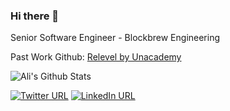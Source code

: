 ### Hi there  👋    

Senior Software Engineer - Blockbrew Engineering

Past Work Github: [Relevel by Unacademy](https://github.com/ali-relevel?tab=overview&from=2021-09-01&to=2022-12-31)


<!-- [![GitHub Streak](https://github-readme-streak-stats.herokuapp.com/?user=aliarslanansari)](#) -->

![Ali's Github Stats](https://github-readme-stats.vercel.app/api?username=aliarslanansari&show_icons=true)

<!-- [![Ashutosh's github activity graph](https://github-readme-activity-graph.cyclic.app/graph?username=aliarslanansari&bg_color=d1e0ff&color=000766&line=5977a6&point=001194&area=true&hide_border=true)](https://github.com/ashutosh00710/github-readme-activity-graph) -->

[![Twitter URL](https://img.shields.io/badge/Twitter-1DA1F2?style=for-the-badge&logo=twitter&logoColor=white)](https://twitter.com/aliarslanansari) <a href="https://www.linkedin.com/in/aliarsalanansari/" target="_blank">![LinkedIn URL](https://img.shields.io/badge/LinkedIn-0077B5?style=for-the-badge&logo=linkedin&logoColor=white)</a>
<!--
**aliarslanansari/aliarslanansari** is a ✨ _special_ ✨ repository because its `README.md` (this file) appears on your GitHub profile.

Here are some ideas to get you started:

- 🔭 I’m currently working on ...
- 🌱 I’m currently learning ...
- 👯 I’m looking to collaborate on ...
- 🤔 I’m looking for help with ...
- 💬 Ask me about ...
- 📫 How to reach me: ...
- 😄 Pronouns: ...
- ⚡ Fun fact: ...
-->
